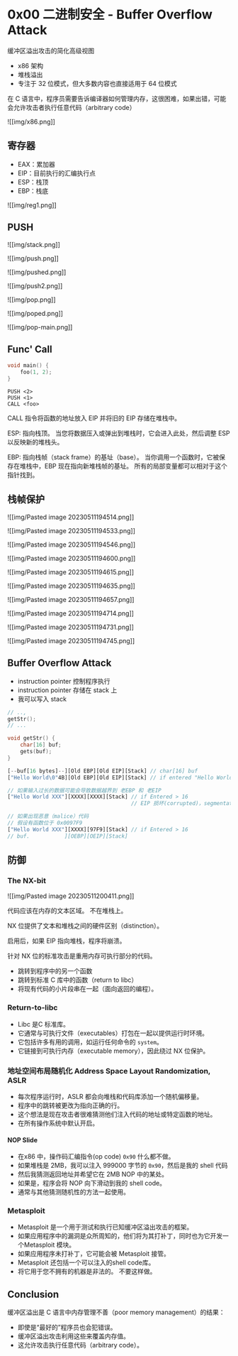 # 0x00 二进制安全 - Buffer Overflow Attack




缓冲区溢出攻击的简化高级视图
- x86 架构
- 堆栈溢出
- 专注于 32 位模式，但大多数内容也直接适用于 64 位模式

在 C 语言中，程序员需要告诉编译器如何管理内存，这很困难，如果出错，可能会允许攻击者执行任意代码（arbitrary code）

![[img/x86.png]]

## 寄存器
- EAX：累加器
- EIP：目前执行的汇编执行点
- ESP：栈顶
- EBP：栈底

![[img/reg1.png]]

## PUSH

![[img/stack.png]]

![[img/push.png]]

![[img/pushed.png]]

![[img/push2.png]]


![[img/pop.png]]

![[img/poped.png]]

![[img/pop-main.png]]

## Func' Call

```c
void main() {
	foo(1, 2);
}
```

```assembly
PUSH <2>
PUSH <1>
CALL <foo>
```

CALL 指令将函数的地址放入 EIP 并将旧的 EIP 存储在堆栈中。


ESP: 指向栈顶。 当您将数据压入或弹出到堆栈时，它会进入此处，然后调整 ESP 以反映新的堆栈头。

EBP: 指向栈帧（stack frame）的基址（base）。 当你调用一个函数时，它被保存在堆栈中，EBP 现在指向新堆栈帧的基址。 所有的局部变量都可以相对于这个指针找到。

## 栈帧保护

![[img/Pasted image 20230511194514.png]]

![[img/Pasted image 20230511194533.png]]

![[img/Pasted image 20230511194546.png]]

![[img/Pasted image 20230511194600.png]]

![[img/Pasted image 20230511194615.png]]

![[img/Pasted image 20230511194635.png]]

![[img/Pasted image 20230511194657.png]]

![[img/Pasted image 20230511194714.png]]

![[img/Pasted image 20230511194731.png]]

![[img/Pasted image 20230511194745.png]]

## Buffer Overflow Attack

- instruction pointer 控制程序执行
- instruction pointer 存储在 stack 上
- 我可以写入 stack

```c
// ..,
getStr();
// ...

void getStr() {
    char[16] buf;
    gets(buf);
}
```

```rust
[--buf[16 bytes]--][Old EBP][Old EIP][Stack] // char[16] buf
["Hello World\0"4B][Old EBP][Old EIP][Stack] // if entered "Hello World"

// 如果输入过长的数据可能会导致数据越界到 老EBP 和 老EIP
["Hello World XXX"][XXXX][XXXX][Stack] // if Entered > 16
                                       // EIP 损坏(corrupted)，segmentation fault

// 如果出现恶意（malice）代码
// 假设有函数位于 0x0097F9
["Hello World XXX"][XXXX][97F9][Stack] // if Entered > 16
// buf.           ][OEBP][OEIP][Stack]
```

## 防御

### The NX-bit

![[img/Pasted image 20230511200411.png]]

代码应该在内存的文本区域。 不在堆栈上。

NX 位提供了文本和堆栈之间的硬件区别（distinction）。

启用后，如果 EIP 指向堆栈，程序将崩溃。

针对 NX 位的标准攻击是重用内存可执行部分的代码。
- 跳转到程序中的另一个函数
- 跳转到标准 C 库中的函数（return to libc）
- 将现有代码的小片段串在一起（面向返回的编程）。

### Return-to-libc
-  Libc 是C 标准库。
-  它通常与可执行文件（executables）打包在一起以提供运行时环境。
-  它包括许多有用的调用，如运行任何命令的 `system`。
-  它链接到可执行内存（executable memory），因此绕过 NX 位保护。


### 地址空间布局随机化 Address Space Layout Randomization, ASLR
- 每次程序运行时，ASLR 都会向堆栈和代码库添加一个随机偏移量。
- 程序中的跳转被更改为指向正确的行。
- 这个想法是现在攻击者很难猜测他们注入代码的地址或特定函数的地址。
- 在所有操作系统中默认开启。

#### NOP Slide

- 在x86 中，操作码汇编指令(op code) `0x90` 什么都不做。
- 如果堆栈是 2MB，我可以注入 999000 字节的 `0x90`，然后是我的 shell 代码
- 然后我猜测返回地址并希望它在 2MB NOP 中的某处。
- 如果是，程序会将 NOP 向下滑动到我的 shell code。
- 通常与其他猜测随机性的方法一起使用。

### Metasploit

- Metasploit 是一个用于测试和执行已知缓冲区溢出攻击的框架。 
- 如果应用程序中的漏洞是众所周知的，他们将为其打补丁，同时也为它开发一个Metasploit 模块。 
- 如果应用程序未打补丁，它可能会被 Metasploit 接管。 
- Metasploit 还包括一个可以注入的shell code库。
- 将它用于您不拥有的机器是非法的。 不要这样做。

## Conclusion

缓冲区溢出是 C 语言中内存管理不善（poor memory management）的结果：
- 即使是“最好的”程序员也会犯错误。
- 缓冲区溢出攻击利用这些来覆盖内存值。
- 这允许攻击执行任意代码（arbitrary code）。